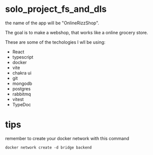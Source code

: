 # solo_project_fs_and_dls
 
the name of the app will be "OnlineRizzShop".

The goal is to make a webshop, that works like a online grocery store.

These are some of the techologies I wll be using:
- React
- typescript 
- docker
- vite
- chakra ui
- git
- mongodb
- postgres
- rabbitmq
- vitest
- TypeDoc

# tips

remember to create your docker network with this command

```
docker network create -d bridge backend
```